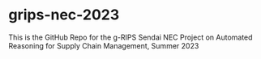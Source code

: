 # grips-nec-2023
This is the GitHub Repo for the g-RIPS Sendai NEC Project on Automated Reasoning for Supply Chain Management, Summer 2023

